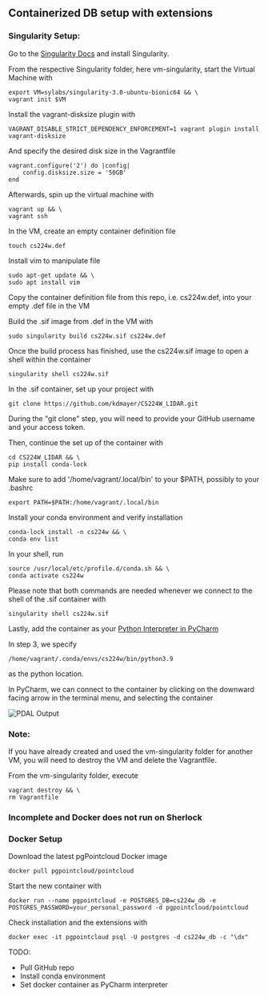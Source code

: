 ## Containerized DB setup with extensions

### Singularity Setup:

Go to the [Singularity Docs](https://docs.sylabs.io/guides/3.0/user-guide/installation.html#install-on-windows-or-mac) and install Singularity.

From the respective Singularity folder, here vm-singularity, start the Virtual Machine with

    export VM=sylabs/singularity-3.0-ubuntu-bionic64 && \
    vagrant init $VM

Install the vagrant-disksize plugin with

    VAGRANT_DISABLE_STRICT_DEPENDENCY_ENFORCEMENT=1 vagrant plugin install vagrant-disksize

And specify the desired disk size in the Vagrantfile

    vagrant.configure('2') do |config|
        config.disksize.size = '50GB'
    end

Afterwards, spin up the virtual machine with

    vagrant up && \
    vagrant ssh

In the VM, create an empty container definition file

    touch cs224w.def

Install vim to manipulate file 

    sudo apt-get update && \
    sudo apt install vim

Copy the container definition file from this repo, i.e. cs224w.def, into your empty .def file in the VM

Build the .sif image from .def in the VM with

    sudo singularity build cs224w.sif cs224w.def

Once the build process has finished, use the cs224w.sif image to open a shell within the container

    singularity shell cs224w.sif

In the .sif container, set up your project with

    git clone https://github.com/kdmayer/CS224W_LIDAR.git

During the "git clone" step, you will need to provide your GitHub username and your access token.

Then, continue the set up of the container with

    cd CS224W_LIDAR && \
    pip install conda-lock

Make sure to add '/home/vagrant/.local/bin' to your $PATH, possibly to your .bashrc

    export PATH=$PATH:/home/vagrant/.local/bin

Install your conda environment and verify installation
    
    conda-lock install -n cs224w && \
    conda env list

In your shell, run

    source /usr/local/etc/profile.d/conda.sh && \
    conda activate cs224w

Please note that both commands are needed whenever we connect to the shell of the .sif container with

    singularity shell cs224w.sif

Lastly, add the container as your [Python Interpreter in PyCharm](https://www.jetbrains.com/help/pycharm/configuring-remote-interpreters-via-virtual-boxes.html)

In step 3, we specify 

    /home/vagrant/.conda/envs/cs224w/bin/python3.9

as the python location.

In PyCharm, we can connect to the container by clicking on the downward facing arrow in the terminal menu, and selecting the container

![PDAL Output](https://github.com/kdmayer/CS224W_LIDAR/blob/main/assets/images/example.png)



### Note:

If you have already created and used the vm-singularity folder for another VM, you will need to destroy the VM and delete the Vagrantfile.

From the vm-singularity folder, execute

    vagrant destroy && \
    rm Vagrantfile

### Incomplete and Docker does not run on Sherlock

### Docker Setup 

Download the latest pgPointcloud Docker image 

    docker pull pgpointcloud/pointcloud

Start the new container with

    docker run --name pgpointcloud -e POSTGRES_DB=cs224w_db -e POSTGRES_PASSWORD=your_personal_password -d pgpointcloud/pointcloud

Check installation and the extensions with

    docker exec -it pgpointcloud psql -U postgres -d cs224w_db -c "\dx"

TODO: 

- Pull GitHub repo
- Install conda environment
- Set docker container as PyCharm interpreter
    